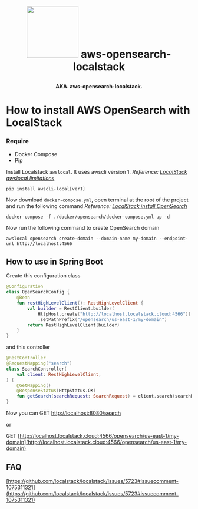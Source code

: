 # <p align="center"><img src="src/main/resources/readme/medias/icon.png" width="140"> aws-opensearch-localstack</p>

<h4 align="center">AKA. aws-opensearch-localstack.</h4>

# How to install AWS OpenSearch with LocalStack

### Require
* Docker Compose
* Pip

Install Localstack `awslocal`. It uses awscli version 1.
_Reference: [LocalStack awslocal limitations](https://github.com/localstack/awscli-local#Limitations)_

```console
pip install awscli-local[ver1]
```

Now download `docker-compose.yml`, open terminal at the root of the project and run the following command
_Reference: [LocalStack install OpenSearch](https://docs.localstack.cloud/aws/opensearch/)_

```console
docker-compose -f ./docker/opensearch/docker-compose.yml up -d
```

Now run the following command to create OpenSearch domain

```console
awslocal opensearch create-domain --domain-name my-domain --endpoint-url http://localhost:4566
```

## How to use in Spring Boot

Create this configuration class

```kt
@Configuration
class OpenSearchConfig {
    @Bean
    fun restHighLevelClient(): RestHighLevelClient {
        val builder = RestClient.builder(
            HttpHost.create("http://localhost.localstack.cloud:4566"))
            .setPathPrefix("/opensearch/us-east-1/my-domain")
        return RestHighLevelClient(builder)
    }
}
```

and this controller

```kt
@RestController
@RequestMapping("search")
class SearchController(
    val client: RestHighLevelClient,
) {
    @GetMapping()
    @ResponseStatus(HttpStatus.OK)
    fun getSearch(searchRequest: SearchRequest) = client.search(searchRequest, RequestOptions.DEFAULT)
}
```

Now you can GET [http://localhost:8080/search](http://localhost:8080/search)

or

GET [http://localhost.localstack.cloud:4566/opensearch/us-east-1/my-domain](http://localhost.localstack.cloud:4566/opensearch/us-east-1/my-domain)

## FAQ

[https://github.com/localstack/localstack/issues/5723#issuecomment-1075311321](https://github.com/localstack/localstack/issues/5723#issuecomment-1075311321)
